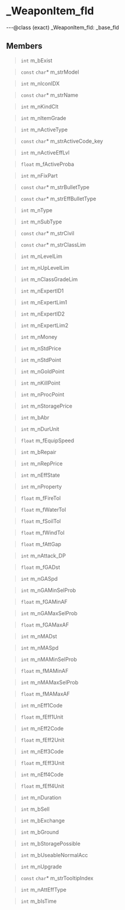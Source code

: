 # _WeaponItem_fld

---@class (exact) _WeaponItem_fld: _base_fld
 
## Members
 
> `int` m_bExist
 
> `const` `char`* m_strModel
 
> `int` m_nIconIDX
 
> `const` `char`* m_strName
 
> `int` m_nKindClt
 
> `int` m_nItemGrade
 
> `int` m_nActiveType
 
> `const` `char`* m_strActiveCode_key
 
> `int` m_nActiveEffLvl
 
> `float` m_fActiveProba
 
> `int` m_nFixPart
 
> `const` `char`* m_strBulletType
 
> `const` `char`* m_strEffBulletType
 
> `int` m_nType
 
> `int` m_nSubType
 
> `const` `char`* m_strCivil
 
> `const` `char`* m_strClassLim
 
> `int` m_nLevelLim
 
> `int` m_nUpLevelLim
 
> `int` m_nClassGradeLim
 
> `int` m_nExpertID1
 
> `int` m_nExpertLim1
 
> `int` m_nExpertID2
 
> `int` m_nExpertLim2
 
> `int` m_nMoney
 
> `int` m_nStdPrice
 
> `int` m_nStdPoint
 
> `int` m_nGoldPoint
 
> `int` m_nKillPoint
 
> `int` m_nProcPoint
 
> `int` m_nStoragePrice
 
> `int` m_bAbr
 
> `int` m_nDurUnit
 
> `float` m_fEquipSpeed
 
> `int` m_bRepair
 
> `int` m_nRepPrice
 
> `int` m_nEffState
 
> `int` m_nProperty
 
> `float` m_fFireTol
 
> `float` m_fWaterTol
 
> `float` m_fSoilTol
 
> `float` m_fWindTol
 
> `float` m_fAttGap
 
> `int` m_nAttack_DP
 
> `float` m_fGADst
 
> `int` m_nGASpd
 
> `int` m_nGAMinSelProb
 
> `float` m_fGAMinAF
 
> `int` m_nGAMaxSelProb
 
> `float` m_fGAMaxAF
 
> `int` m_nMADst
 
> `int` m_nMASpd
 
> `int` m_nMAMinSelProb
 
> `float` m_fMAMinAF
 
> `int` m_nMAMaxSelProb
 
> `float` m_fMAMaxAF
 
> `int` m_nEff1Code
 
> `float` m_fEff1Unit
 
> `int` m_nEff2Code
 
> `float` m_fEff2Unit
 
> `int` m_nEff3Code
 
> `float` m_fEff3Unit
 
> `int` m_nEff4Code
 
> `float` m_fEff4Unit
 
> `int` m_nDuration
 
> `int` m_bSell
 
> `int` m_bExchange
 
> `int` m_bGround
 
> `int` m_bStoragePossible
 
> `int` m_bUseableNormalAcc
 
> `int` m_nUpgrade
 
> `const` `char`* m_strTooltipIndex
 
> `int` m_nAttEffType
 
> `int` m_bIsTime
 
